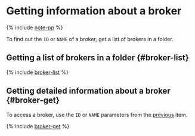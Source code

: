 # Getting information about a broker

{% include [note-pp](../../../_includes/iot-core/note-pp.md) %}

To find out the `ID` or `NAME` of a broker, get a list of brokers in a folder.

## Getting a list of brokers in a folder {#broker-list}

{% include [broker-list](../../../_includes/iot-core/broker-list.md) %}

## Getting detailed information about a broker {#broker-get}

To access a broker, use the `ID` or `NAME` parameters from the [previous](#broker-list) item.

{% include [broker-get](../../../_includes/iot-core/broker-get.md) %}